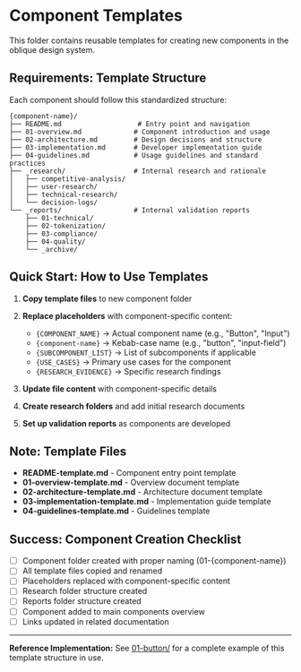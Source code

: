 # Component Templates

This folder contains reusable templates for creating new components in the oblique design system.

## **Requirements:** Template Structure

Each component should follow this standardized structure:

```
{component-name}/
├── README.md                   # Entry point and navigation
├── 01-overview.md             # Component introduction and usage
├── 02-architecture.md         # Design decisions and structure
├── 03-implementation.md       # Developer implementation guide
├── 04-guidelines.md           # Usage guidelines and standard practices
├── _research/                 # Internal research and rationale
│   ├── competitive-analysis/
│   ├── user-research/
│   ├── technical-research/
│   └── decision-logs/
└── _reports/                  # Internal validation reports
    ├── 01-technical/
    ├── 02-tokenization/
    ├── 03-compliance/
    ├── 04-quality/
    └── _archive/
```

## **Quick Start:** How to Use Templates

1. **Copy template files** to new component folder
2. **Replace placeholders** with component-specific content:
   - `{COMPONENT_NAME}` → Actual component name (e.g., "Button", "Input")
   - `{component-name}` → Kebab-case name (e.g., "button", "input-field")
   - `{SUBCOMPONENT_LIST}` → List of subcomponents if applicable
   - `{USE_CASES}` → Primary use cases for the component
   - `{RESEARCH_EVIDENCE}` → Specific research findings

3. **Update file content** with component-specific details
4. **Create research folders** and add initial research documents
5. **Set up validation reports** as components are developed

## **Note:** Template Files

- **README-template.md** - Component entry point template
- **01-overview-template.md** - Overview document template  
- **02-architecture-template.md** - Architecture document template
- **03-implementation-template.md** - Implementation guide template
- **04-guidelines-template.md** - Guidelines template

## **Success:** Component Creation Checklist

- [ ] Component folder created with proper naming (01-{component-name})
- [ ] All template files copied and renamed
- [ ] Placeholders replaced with component-specific content
- [ ] Research folder structure created
- [ ] Reports folder structure created
- [ ] Component added to main components overview
- [ ] Links updated in related documentation

---

**Reference Implementation:** See [01-button/](../01-button/) for a complete example of this template structure in use.
